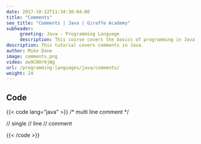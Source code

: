 ```yaml
---
date: 2017-10-22T11:34:30-04:00
title: "Comments"
seo_title: "Comments | Java | Giraffe Academy"
subheader:
     greeting: Java - Programming Language
     description: This course covers the basics of programming in Java. Work your way through the videos and we'll teach you everything you need to know to start your programming journey!
description: This tutorial covers comments in Java.
author: Mike Dane
image: comments.png
video: ow9CNUr6jWg
url: /programming-languages/java/comments/
weight: 24
---
```


## Code

{{< code lang="java" >}}
/*
multi
line
comment
*/

// single
// line
// comment

{{< /code >}}